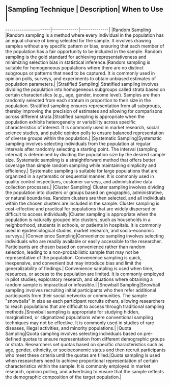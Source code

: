## |Sampling Technique | Description| When to Use |
----------------------|-------------|--------------|
|Random Sampling |Random sampling is a method where every individual in the population has an equal chance of being selected for the sample. It involves drawing samples without any specific pattern or bias, ensuring that each member of the population has a fair opportunity to be included in the sample. Random sampling is the gold standard for achieving representativeness and minimizing selection bias in statistical inference.|Random sampling is suitable for homogeneous populations where there are no distinct subgroups or patterns that need to be captured. It is commonly used in opinion polls, surveys, and experiments to obtain unbiased estimates of population parameters.|
|Stratified Sampling| Stratified sampling involves dividing the population into homogeneous subgroups called strata based on certain characteristics (e.g., age, gender, income level). Samples are then randomly selected from each stratum in proportion to their size in the population. Stratified sampling ensures representation from all subgroups, thereby improving the precision of estimates and allowing for comparisons across different strata.|Stratified sampling is appropriate when the population exhibits heterogeneity or variability across specific characteristics of interest. It is commonly used in market research, social science studies, and public opinion polls to ensure balanced representation of diverse groups within the population.|
|Systematic Sampling|Systematic sampling involves selecting individuals from the population at regular intervals after randomly selecting a starting point. The interval (sampling interval) is determined by dividing the population size by the desired sample size. Systematic sampling is a straightforward method that offers better coverage than simple random sampling while maintaining simplicity and efficiency.| Systematic sampling is suitable for large populations that are organized in a systematic or sequential manner. It is commonly used in quality control inspections, customer surveys, and administrative data collection processes.|
|Cluster Sampling|  Cluster sampling involves dividing the population into clusters or groups based on geographic, administrative, or natural boundaries. Random clusters are then selected, and all individuals within the chosen clusters are included in the sample. Cluster sampling is cost-effective and practical for populations that are widely dispersed or difficult to access individually.|Cluster sampling is appropriate when the population is naturally grouped into clusters, such as households in a neighborhood, students in schools, or patients in hospitals. It is commonly used in epidemiological studies, market research, and socio-economic surveys.|
|Convenience Sampling|Convenience sampling involves selecting individuals who are readily available or easily accessible to the researcher. Participants are chosen based on convenience rather than random selection, leading to a non-probabilistic sample that may not be representative of the population. Convenience sampling is quick, inexpensive, and convenient but may introduce bias and limit the generalizability of findings.| Convenience sampling is used when time, resources, or access to the population are limited. It is commonly employed in pilot studies, exploratory research, and situations where obtaining a random sample is impractical or infeasible.|
|Snowball Sampling|Snowball sampling involves recruiting initial participants who then refer additional participants from their social networks or communities. The sample "snowballs" in size as each participant recruits others, allowing researchers to reach populations that are difficult to access through traditional sampling methods.|Snowball sampling is appropriate for studying hidden, marginalized, or stigmatized populations where conventional sampling techniques may not be effective. It is commonly used in studies of rare diseases, illegal activities, and minority populations.|
|Quota Sampling|Quota sampling involves selecting individuals based on pre-defined quotas to ensure representation from different demographic groups or strata. Researchers set quotas based on specific characteristics such as age, gender, ethnicity, or socioeconomic status and then recruit participants who meet these criteria until the quotas are filled.|Quota sampling is used when researchers need to achieve proportional representation of certain characteristics within the sample. It is commonly employed in market research, opinion polling, and advertising to ensure that the sample reflects the demographic composition of the target population.|
